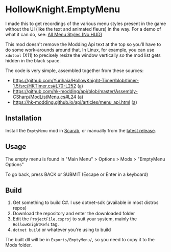 # HollowKnight.EmptyMenu
I made this to get recordings of the various menu styles present in the game without the UI (like the text and animated fleurs) in the way.
For a demo of what it can do, see: [All Menu Styles (No HUD)](https://www.youtube.com/watch?v=LV4qxjWMHGM)

This mod doesn't remove the Modding Api text at the top so you'll have to do some work-arounds around that. In Linux, for example, you can use `xdotool` (X11) to precisely resize the window vertically so the mod list gets hidden in the black space.

The code is very simple, assembled together from these sources:
* https://github.com/Yurihaia/HollowKnight-Timer/blob/timer-1.5/src/HKTimer.cs#L70-L252 ([a](https://web.archive.org/https://github.com/Yurihaia/HollowKnight-Timer/blob/timer-1.5/src/HKTimer.cs))
* https://github.com/hk-modding/api/blob/master/Assembly-CSharp/ModListMenu.cs#L24 ([a](https://web.archive.org/https://github.com/hk-modding/api/blob/master/Assembly-CSharp/ModListMenu.cs))
* https://hk-modding.github.io/api/articles/menu_api.html ([a](https://web.archive.org/https://hk-modding.github.io/api/articles/menu_api.html))

## Installation
Install the `EmptyMenu` mod in [Scarab](https://github.com/fifty-six/Scarab), or manually from the [latest release](https://github.com/Cavernosa/HollowKnight.EmptyMenu/releases/latest/download/EmptyMenu.dll).

## Usage
The empty menu is found in "Main Menu" > Options > Mods > "EmptyMenu Options"

To go back, press BACK or SUBMIT (Escape or Enter in a keyboard)

## Build
1. Get something to build C#. I use dotnet-sdk (available in most distros repos)
2. Download the repository and enter the downloaded folder
3. Edit the `ProjectFile.csproj` to suit your system, mainly the `HollowKnightRefs` tag.
4. `dotnet build` or whatever you're using to build

The built dll will be in `Exports/EmptyMenu/`, so you need to copy it to the Mods folder.

